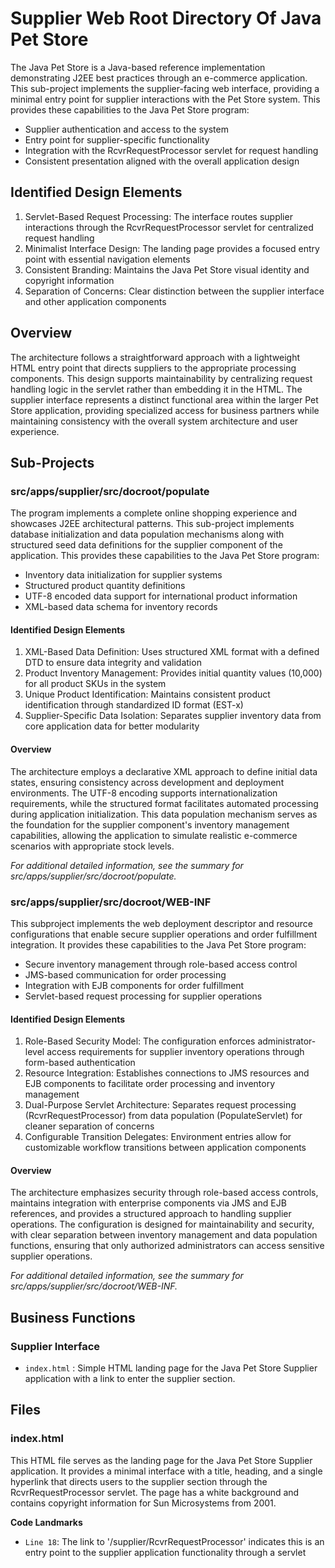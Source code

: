 # Supplier Web Root Directory Of Java Pet Store

The Java Pet Store is a Java-based reference implementation demonstrating J2EE best practices through an e-commerce application. This sub-project implements the supplier-facing web interface, providing a minimal entry point for supplier interactions with the Pet Store system. This provides these capabilities to the Java Pet Store program:

- Supplier authentication and access to the system
- Entry point for supplier-specific functionality
- Integration with the RcvrRequestProcessor servlet for request handling
- Consistent presentation aligned with the overall application design

## Identified Design Elements

1. Servlet-Based Request Processing: The interface routes supplier interactions through the RcvrRequestProcessor servlet for centralized request handling
2. Minimalist Interface Design: The landing page provides a focused entry point with essential navigation elements
3. Consistent Branding: Maintains the Java Pet Store visual identity and copyright information
4. Separation of Concerns: Clear distinction between the supplier interface and other application components

## Overview
The architecture follows a straightforward approach with a lightweight HTML entry point that directs suppliers to the appropriate processing components. This design supports maintainability by centralizing request handling logic in the servlet rather than embedding it in the HTML. The supplier interface represents a distinct functional area within the larger Pet Store application, providing specialized access for business partners while maintaining consistency with the overall system architecture and user experience.

## Sub-Projects

### src/apps/supplier/src/docroot/populate

The program implements a complete online shopping experience and showcases J2EE architectural patterns. This sub-project implements database initialization and data population mechanisms along with structured seed data definitions for the supplier component of the application. This provides these capabilities to the Java Pet Store program:

- Inventory data initialization for supplier systems
- Structured product quantity definitions
- UTF-8 encoded data support for international product information
- XML-based data schema for inventory records

#### Identified Design Elements

1. XML-Based Data Definition: Uses structured XML format with a defined DTD to ensure data integrity and validation
2. Product Inventory Management: Provides initial quantity values (10,000) for all product SKUs in the system
3. Unique Product Identification: Maintains consistent product identification through standardized ID format (EST-x)
4. Supplier-Specific Data Isolation: Separates supplier inventory data from core application data for better modularity

#### Overview
The architecture employs a declarative XML approach to define initial data states, ensuring consistency across development and deployment environments. The UTF-8 encoding supports internationalization requirements, while the structured format facilitates automated processing during application initialization. This data population mechanism serves as the foundation for the supplier component's inventory management capabilities, allowing the application to simulate realistic e-commerce scenarios with appropriate stock levels.

  *For additional detailed information, see the summary for src/apps/supplier/src/docroot/populate.*

### src/apps/supplier/src/docroot/WEB-INF

This subproject implements the web deployment descriptor and resource configurations that enable secure supplier operations and order fulfillment integration. It provides these capabilities to the Java Pet Store program:

- Secure inventory management through role-based access control
- JMS-based communication for order processing
- Integration with EJB components for order fulfillment
- Servlet-based request processing for supplier operations

#### Identified Design Elements

1. Role-Based Security Model: The configuration enforces administrator-level access requirements for supplier inventory operations through form-based authentication
2. Resource Integration: Establishes connections to JMS resources and EJB components to facilitate order processing and inventory management
3. Dual-Purpose Servlet Architecture: Separates request processing (RcvrRequestProcessor) from data population (PopulateServlet) for cleaner separation of concerns
4. Configurable Transition Delegates: Environment entries allow for customizable workflow transitions between application components

#### Overview
The architecture emphasizes security through role-based access controls, maintains integration with enterprise components via JMS and EJB references, and provides a structured approach to handling supplier operations. The configuration is designed for maintainability and security, with clear separation between inventory management and data population functions, ensuring that only authorized administrators can access sensitive supplier operations.

  *For additional detailed information, see the summary for src/apps/supplier/src/docroot/WEB-INF.*

## Business Functions

### Supplier Interface
- `index.html` : Simple HTML landing page for the Java Pet Store Supplier application with a link to enter the supplier section.

## Files
### index.html

This HTML file serves as the landing page for the Java Pet Store Supplier application. It provides a minimal interface with a title, heading, and a single hyperlink that directs users to the supplier section through the RcvrRequestProcessor servlet. The page has a white background and contains copyright information for Sun Microsystems from 2001.

 **Code Landmarks**
- `Line 18`: The link to '/supplier/RcvrRequestProcessor' indicates this is an entry point to the supplier application functionality through a servlet

[Generated by the Sage AI expert workbench: 2025-03-29 21:37:00  https://sage-tech.ai/workbench]: #